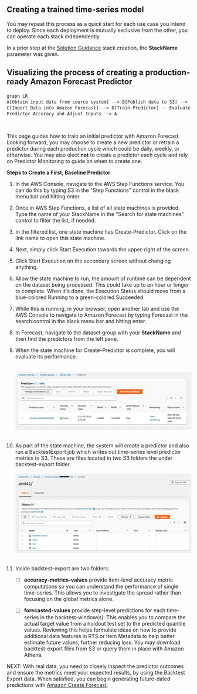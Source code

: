 ﻿## Creating a trained time-series model

You may repeat this process as a quick start for each use case you intend to deploy.  Since each deployment is mutually exclusive from the other, you can operate each stack independently.

In a prior step at the [Solution Guidance](SolutionGuidance.md) stack creation, the **StackName** parameter was given.

## Visualizing the process of creating a production-ready Amazon Forecast Predictor
```mermaid
graph LR
A[Obtain input data from source system] --> B[Publish data to S3] -->
C[Import Data into Amazon Forecast]---> D[Train Predictor] -- Evaluate Predictor Accuracy and Adjust Inputs --> A
```
<br>

This page guides how to train an initial predictor with Amazon Forecast.  Looking forward, you may choose to create a new predictor or retrain a predictor during each production cycle which could be daily, weekly, or otherwise. You may also elect **not** to create a predictor each cycle and rely on Predictor Monitoring to guide on when to create one.

**Steps to Create a First, Baseline Predictor**

1. In the AWS Console, navigate to the AWS Step Functions service.  You can do this by typing S3 in the "Step Functions" control in the black menu bar and hitting enter.
2. Once in AWS Step Functions, a list of all state machines is provided.  Type the name of your StackName in the "Search for state machines" control to filter the list, if needed.
3. In the filtered list, one state machine has Create-Predictor.  Click on the link name to open this state machine.
4. Next, simply click Start Execution towards the upper-right of the screen.  
5. Click Start Execution on the secondary screen without changing anything.
6. Allow the state machine to run, the amount of runtime can be dependent on the dataset being processed.  This could take up to an hour or longer to complete.  When it's done, the Execution Status should move from a blue-colored Running to a green-colored Succeeded.
7. While this is running, in your browser, open another tab and use the AWS Console to navigate to Amazon Forecast by typing Forecast in the search control in the black menu bar and hitting enter.
8. In Forecast, navigate to the dataset group with your **StackName** and then find the predictors from the left pane.
9. When the state machine for Create-Predictor is complete, you will evaluate its performance.  
<br><br>
![Predictor](../images/predictor.jpg)
<br><br>

10. As part of the state machine, the system will create a predictor and also run a BacktestExport job which writes out time-series level predictor metrics to S3.  These are files located in two S3 folders the under backtest-export folder.
<br><br>
![S3 post predictor](../images/s3-post-predictor.jpg)
<br><br>
10. Inside backtest-export are two folders:
	 - [ ] **accuracy-metrics-values** provide item-level accuracy metric computations so you can understand the performance of single time-series.  This allows you to investigate the spread rather than focusing on the global metrics alone.
	 - [ ] **forecasted-values** provide step-level predictions for each time-series in the backtest-window(s).  This enables you to compare the actual target value from a holdout test set to the predicted quantile values.  Reviewing this helps formulate ideas on how to provide additional data features in RTS or Item Metadata to help better estimate future values, further reducing loss.  You may download backtest-export files from S3 or query them in place with Amazon Athena.


NEXT: With real data, you need to closely inspect the predictor outcomes and ensure the metrics meet your expected results, by using the Backtest Export data.  When satisfied, you can begin generating future-dated predictions with [Amazon Create Forecast](Forecast.md).